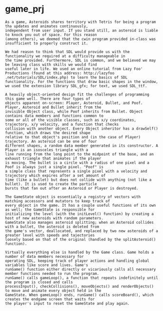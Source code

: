 # game_prj

	As a game, Asteroids shares territory with Tetris for being a program tha updates and animates continuously, 
	independent from user input. If you stand still, an asteroid is liable to knock you out of space. For this reason 
	(among others), we deemed that the cwin program provided in-class was insufficient to properly construct it.

	We had reason to think that SDL would provide us with the functionality we required at a difficulty manageable in 
	the time provided. Furthermore, SDL is common, and we believed we may be leaving class with skills we would find 
	useful later in life. We used an online tutorial from Lazy Foo' Productions (found at this address: http://lazyfoo
	.net/tutorials/SDL/index.php) to learn the basics of SDL functionality. For the functions that draw basic shapes in the window, we used the extension library SDL_gfx; for text, we used SDL_ttf. 

	A heavily object-oriented design fit the challenges of programming this game well. There are four types of 
	objects apparent on-screen: Player, Asteroid, Bullet, and Poof. Player, Asteroid and Bullet inherit from the 
	invisible Object class, while Poof inherits from Bullet. Object contains data members and functions common to 
	some or all of the visible classes, such as x/y coordinates, trajectory, x/y velocity, and a function that checks 
	collision with another object. Every Object inheritor has a drawSelf() function, which draws the desired shape 
	relative to that object's position and (in the case of Player) trajectory. An asteroid can be one of four 
	different shapes, a random data member generated in its constructor. A Player is an isosceles triangle with a 
	line running from the long point to the midpoint of the base, and an exhaust triangle that animates if the player 
	is moving. The bullet is a circle with a radius of one pixel and a Poof is always just a single pixel. "Poof" is 
	a simple class that represents a single pixel with a velocity and trajectory which expires after a set amount of 
	time (like a bullet) but does not collide with anything (not like a bullet). It is used to create the particle 
	bursts that fan out after an Asteroid or Player is destroyed.

	The GameState object is essentially a registry of vectors with matching accessors and mutators to keep track of 
	every object in the game. It has a couple useful functions of its own as well; the GameState is responsible for 
	initializing the level (with the initLevel() function) by creating a host of new asteroids with random parameters.
	GameState also manages asteroid splitting; when an Asteroid collides with a bullet, the asteroid is deleted from 
	the game's vector, deallocated, and replaced by two new asteroids of a greater level with speeds and tajectories 
	loosely based on that of the original (handled by the splitAsteroid() function).

	Virtually everything else is handled by the Game class. Game holds a number of data members necessary for 
	operating SDL, keeping track of player actions and handling global variables like score and lives. Game's 
	runGame() function either directly or vicariously calls all necessary member functions needed to run the program. 
	runGame() calls gameLoop(), a function that repeats indefinitely until the program is closed and calls 
	processInput(), checkCollisions(), moveObjects() and renderObjects() to move and animate every object held in the
	GameState. When gameLoop() ends, runGame() calls scoreBoard(), which creates the endgame screen that waits for
	the player's input to reset the GameState and play again. 

